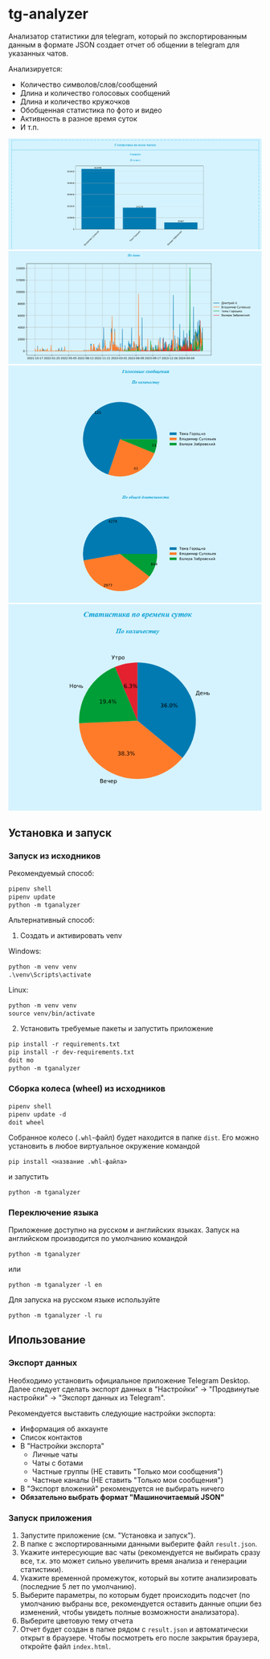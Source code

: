 # tg-analyzer
Анализатор статистики для telegram, который по экспортированным данным в
формате JSON создает отчет об общении в telegram для указанных чатов.

Анализируется:
- Количество символов/слов/сообщений
- Длина и количество голосовых сообщений
- Длина и количество кружочков
- Обобщенная статистика по фото и видео
- Активность в разное время суток
- И т.п.

![example01](images/example01.png)
![example02](images/example02.png)
![example03](images/example03.png)
![example04](images/example04.png)

## Установка и запуск

### Запуск из исходников
Рекомендуемый способ:
```
pipenv shell
pipenv update
python -m tganalyzer
```

Альтернативный способ:
1. Создать и активировать venv

Windows:
```
python -m venv venv
.\venv\Scripts\activate
```
Linux:
```
python -m venv venv
source venv/bin/activate
```

2. Установить требуемые пакеты и запустить приложение
```
pip install -r requirements.txt
pip install -r dev-requirements.txt
doit mo
python -m tganalyzer
```

### Сборка колеса (wheel) из исходников
```
pipenv shell
pipenv update -d
doit wheel
```
Собранное колесо (`.whl`-файл) будет находится в папке `dist`.
Его можно установить в любое виртуальное окружение командой
```
pip install <название .whl-файла>
```
и запустить
```
python -m tganalyzer
```

### Переключение языка
Приложение доступно на русском и английских языках. Запуск на английском
производится по умолчанию командой
```
python -m tganalyzer
```
или
```
python -m tganalyzer -l en
```
Для запуска на русском языке используйте
```
python -m tganalyzer -l ru
```

## Ипользование

### Экспорт данных
Необходимо установить официальное приложение Telegram Desktop. Далее следует
сделать экспорт данных в "Настройки" -> "Продвинутые настройки" ->
"Экспорт данных из Telegram".

Рекомендуется выставить следующие настройки экспорта:
- Информация об аккаунте
- Список контактов
- В "Настройки экспорта"
    - Личные чаты
    - Чаты с ботами
    - Частные группы (НЕ ставить "Только мои сообщения")
    - Частные каналы (НЕ ставить "Только мои сообщения")
- В "Экспорт вложений" рекомендуется не выбирать ничего
- **Обязательно выбрать формат "Машиночитаемый JSON"**

### Запуск приложения
1. Запустите приложение (см. "Установка и запуск").
1. В папке с экспортированными данными выберите файл `result.json`.
1. Укажите интересующие вас чаты (рекомендуется не выбирать сразу все, т.к. это
может сильно увеличить время анализа и генерации статистики).
1. Укажите временной промежуток, который вы хотите анализировать (последние
5 лет по умолчанию).
1. Выберите параметры, по которым будет происходить подсчет (по умолчанию
выбраны все, рекомендуется оставить данные опции без изменений, чтобы увидеть
полные возможности анализатора).
1. Выберите цветовую тему отчета
1. Отчет будет создан в папке рядом с `result.json` и автоматически открыт в
браузере. Чтобы посмотреть его после закрытия браузера, откройте файл
`index.html`.
